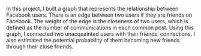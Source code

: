 In this project, I built a graph that represents the relationship between Facebook
users. There is an edge between two users if they are friends on Facebook. The weight of the
edge is the closeness of two users, which is defined as the number of communications in each
common post. Using this graph, I connected two unacquainted users with their
friends’ connections. I also estimated the potential probability of them becoming new
friends through their close friends.
